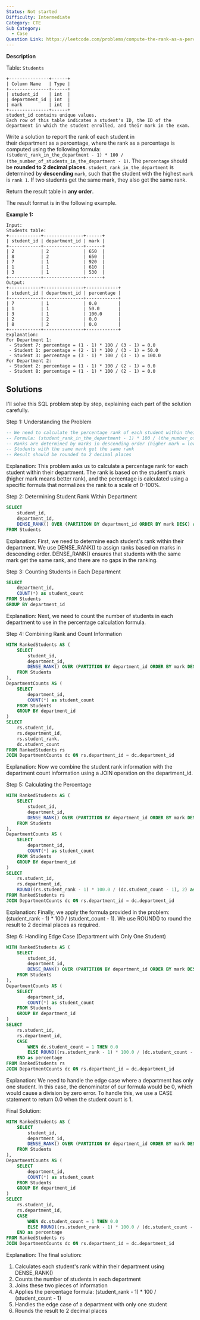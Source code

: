 ```yaml
---
Status: Not started
Difficulty: Intermediate
Category: CTE
Sub Category:
  - Case
Question Link: https://leetcode.com/problems/compute-the-rank-as-a-percentage
---
```

**Description**

Table: `Students`

```Plain
+---------------+------+
| Column Name   | Type |
+---------------+------+
| student_id    | int  |
| department_id | int  |
| mark          | int  |
+---------------+------+
student_id contains unique values.
Each row of this table indicates a student's ID, the ID of the department in which the student enrolled, and their mark in the exam.
```

Write a solution to report the rank of each student in  
their department as a percentage, where the rank as a percentage is  
computed using the following formula:  
`(student_rank_in_the_department - 1) * 100 / (the_number_of_students_in_the_department - 1)`. The `percentage` should be **rounded to 2 decimal places**. `student_rank_in_the_department` is determined by **descending** `mark`, such that the student with the highest `mark` is `rank 1`. If two students get the same mark, they also get the same rank.

Return the result table in **any order**.

The result format is in the following example.

**Example 1:**

```Plain
Input:
Students table:
+------------+---------------+------+
| student_id | department_id | mark |
+------------+---------------+------+
| 2          | 2             | 650  |
| 8          | 2             | 650  |
| 7          | 1             | 920  |
| 1          | 1             | 610  |
| 3          | 1             | 530  |
+------------+---------------+------+
Output:
+------------+---------------+------------+
| student_id | department_id | percentage |
+------------+---------------+------------+
| 7          | 1             | 0.0        |
| 1          | 1             | 50.0       |
| 3          | 1             | 100.0      |
| 2          | 2             | 0.0        |
| 8          | 2             | 0.0        |
+------------+---------------+------------+
Explanation:
For Department 1:
 - Student 7: percentage = (1 - 1) * 100 / (3 - 1) = 0.0
 - Student 1: percentage = (2 - 1) * 100 / (3 - 1) = 50.0
 - Student 3: percentage = (3 - 1) * 100 / (3 - 1) = 100.0
For Department 2:
 - Student 2: percentage = (1 - 1) * 100 / (2 - 1) = 0.0
 - Student 8: percentage = (1 - 1) * 100 / (2 - 1) = 0.0
```

## Solutions

I'll solve this SQL problem step by step, explaining each part of the solution carefully.

Step 1: Understanding the Problem

```SQL
-- We need to calculate the percentage rank of each student within their department
-- Formula: (student_rank_in_the_department - 1) * 100 / (the_number_of_students_in_the_department - 1)
-- Ranks are determined by marks in descending order (higher mark = lower rank number)
-- Students with the same mark get the same rank
-- Result should be rounded to 2 decimal places
```

Explanation: This problem asks us to calculate a percentage rank for each student within their department. The rank is based on the student's mark (higher mark means better rank), and the percentage is calculated using a specific formula that normalizes the rank to a scale of 0-100%.

Step 2: Determining Student Rank Within Department

```SQL
SELECT
    student_id,
    department_id,
    DENSE_RANK() OVER (PARTITION BY department_id ORDER BY mark DESC) as student_rank
FROM Students
```

Explanation: First, we need to determine each student's rank within their department. We use DENSE_RANK() to assign ranks based on marks in descending order. DENSE_RANK() ensures that students with the same mark get the same rank, and there are no gaps in the ranking.

Step 3: Counting Students in Each Department

```SQL
SELECT
    department_id,
    COUNT(*) as student_count
FROM Students
GROUP BY department_id
```

Explanation: Next, we need to count the number of students in each department to use in the percentage calculation formula.

Step 4: Combining Rank and Count Information

```SQL
WITH RankedStudents AS (
    SELECT
        student_id,
        department_id,
        DENSE_RANK() OVER (PARTITION BY department_id ORDER BY mark DESC) as student_rank
    FROM Students
),
DepartmentCounts AS (
    SELECT
        department_id,
        COUNT(*) as student_count
    FROM Students
    GROUP BY department_id
)
SELECT
    rs.student_id,
    rs.department_id,
    rs.student_rank,
    dc.student_count
FROM RankedStudents rs
JOIN DepartmentCounts dc ON rs.department_id = dc.department_id
```

Explanation: Now we combine the student rank information with the department count information using a JOIN operation on the department_id.

Step 5: Calculating the Percentage

```SQL
WITH RankedStudents AS (
    SELECT
        student_id,
        department_id,
        DENSE_RANK() OVER (PARTITION BY department_id ORDER BY mark DESC) as student_rank
    FROM Students
),
DepartmentCounts AS (
    SELECT
        department_id,
        COUNT(*) as student_count
    FROM Students
    GROUP BY department_id
)
SELECT
    rs.student_id,
    rs.department_id,
    ROUND((rs.student_rank - 1) * 100.0 / (dc.student_count - 1), 2) as percentage
FROM RankedStudents rs
JOIN DepartmentCounts dc ON rs.department_id = dc.department_id
```

Explanation: Finally, we apply the formula provided in the problem: (student_rank - 1) * 100 / (student_count - 1). We use ROUND() to round the result to 2 decimal places as required.

Step 6: Handling Edge Case (Department with Only One Student)

```SQL
WITH RankedStudents AS (
    SELECT
        student_id,
        department_id,
        DENSE_RANK() OVER (PARTITION BY department_id ORDER BY mark DESC) as student_rank
    FROM Students
),
DepartmentCounts AS (
    SELECT
        department_id,
        COUNT(*) as student_count
    FROM Students
    GROUP BY department_id
)
SELECT
    rs.student_id,
    rs.department_id,
    CASE
        WHEN dc.student_count = 1 THEN 0.0
        ELSE ROUND((rs.student_rank - 1) * 100.0 / (dc.student_count - 1), 2)
    END as percentage
FROM RankedStudents rs
JOIN DepartmentCounts dc ON rs.department_id = dc.department_id
```

Explanation: We need to handle the edge case where a department has only one student. In this case, the denominator of our formula would be 0, which would cause a division by zero error. To handle this, we use a CASE statement to return 0.0 when the student count is 1.

Final Solution:

```SQL
WITH RankedStudents AS (
    SELECT
        student_id,
        department_id,
        DENSE_RANK() OVER (PARTITION BY department_id ORDER BY mark DESC) as student_rank
    FROM Students
),
DepartmentCounts AS (
    SELECT
        department_id,
        COUNT(*) as student_count
    FROM Students
    GROUP BY department_id
)
SELECT
    rs.student_id,
    rs.department_id,
    CASE
        WHEN dc.student_count = 1 THEN 0.0
        ELSE ROUND((rs.student_rank - 1) * 100.0 / (dc.student_count - 1), 2)
    END as percentage
FROM RankedStudents rs
JOIN DepartmentCounts dc ON rs.department_id = dc.department_id
```

Explanation: The final solution:

1. Calculates each student's rank within their department using DENSE_RANK()
2. Counts the number of students in each department
3. Joins these two pieces of information
4. Applies the percentage formula: (student_rank - 1) * 100 / (student_count - 1)
5. Handles the edge case of a department with only one student
6. Rounds the result to 2 decimal places